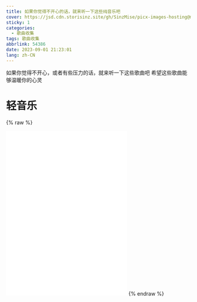 ```yaml
---
title: 如果你觉得不开心的话，就来听一下这些纯音乐吧
cover: https://jsd.cdn.storisinz.site/gh/SinzMise/picx-images-hosting@master/wallhaven-ne3k6o_1920x1080.39jlt0h900u0.4qravgk7ju.webp
sticky: 1
categories:
  - 歌曲收集
tags: 歌曲收集
abbrlink: 54386
date: 2023-09-01 21:23:01
lang: zh-CN
---
```

如果你觉得不开心，或者有些压力的话，就来听一下这些歌曲吧
希望这些歌曲能够温暖你的心灵
# 轻音乐
{% raw %}
<iframe frameborder="no" border="0" marginwidth="0" marginheight="0" width=330 height=450 src="//music.163.com/outchain/player?type=0&id=8706644516&auto=0&height=430"></iframe>
{% endraw %}
